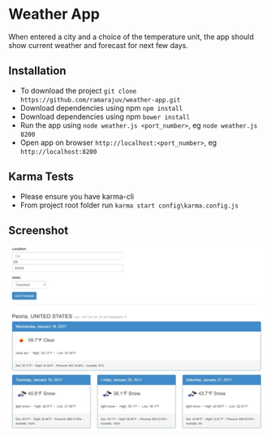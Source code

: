 # Weather App

When entered a city and a choice of the temperature unit, the app should show current weather and forecast for next few days.

## Installation

- To download the project `git clone https://github.com/ramarajuv/weather-app.git`
- Download dependencies using npm `npm install`
- Download dependencies using npm `bower install`
- Run the app using `node weather.js <port_number>`, eg `node weather.js 8200`
- Open app on browser `http://localhost:<port_number>`, eg `http://localhost:8200`

## Karma Tests

- Please ensure you have karma-cli
- From project root folder run `karma start config\karma.config.js`

## Screenshot

![Weather App](app/img/screenshot.jpg "Weather App")

